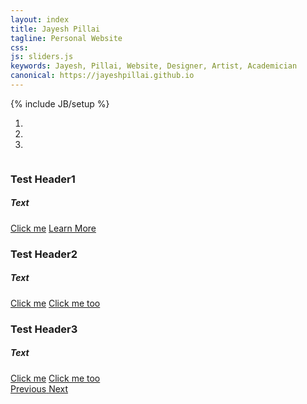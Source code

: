 ```yaml
---
layout: index
title: Jayesh Pillai
tagline: Personal Website
css: 
js: sliders.js
keywords: Jayesh, Pillai, Website, Designer, Artist, Academician
canonical: https://jayeshpillai.github.io
---
```


{% include JB/setup %}
<!-- Content Area Start -->
<div id="content">
      <!-- sliders -->
      <div id="sliders">
        <div class="full-width">
          <!-- light slider -->
          <div id="light-slider" class="carousel slide">
            <div id="carousel-area">
              <div id="carousel-slider" class="carousel slide" data-ride="carousel">
                <ol class="carousel-indicators">
                  <li data-target="#carousel-slider" data-slide-to="0" class="active"></li>
                  <li data-target="#carousel-slider" data-slide-to="1"></li>
                  <li data-target="#carousel-slider" data-slide-to="2"></li>
                </ol>
                <div class="carousel-inner" role="listbox">
                  <div class="carousel-item active">
                    <img src="{{ BASE_PATH }}/assets/images/slider/bg-1.jpg" alt="">
                    <div class="carousel-caption">
                      <h3 class="slide-title animated fadeInDown"><span class="text-primary">Test </span>Header1</h3>
                      <h5 class="slide-text animated fadeIn">Text</h5>
                      <a href="#features" class="btn btn-lg btn-default-filled animated fadeInUp">Click me</a>
                      <a href="https://github.com/heliumjk/heliumjk.github.io/" class="btn btn-lg btn-common animated fadeInUp">Learn More</a>
                    </div>
                  </div>
                  <div class="carousel-item">
                    <img src="{{ BASE_PATH }}/assets/images/slider/bg-2.jpg" alt="">
                    <div class="carousel-caption">
                      <h3 class="slide-title animated fadeInDown"><span class="text-primary">Test </span>Header2</h3>
                      <h5 class="slide-text animated fadeIn">Text</h5>
                      <a href="#features" class="btn btn-lg btn-default-filled animated fadeInUp">Click me</a>
                      <a href="https://github.com/heliumjk/heliumjk.github.io/" class="btn btn-lg btn-default-filled animated fadeInUp">Click me too</a>
                    </div>
                  </div>
                  <div class="carousel-item">
                    <img src="{{ BASE_PATH }}/assets/images/slider/bg-3.jpg" alt="">
                    <div class="carousel-caption">
                      <h3 class="slide-title animated fadeInDown"><span class="text-primary">Test </span>Header3</h3>
                      <h5 class="slide-text animated fadeIn">Text</h5>
                      <a href="#features" class="btn btn-lg btn-default-filled animated fadeInUp">Click me</a>
                      <a href="https://github.com/heliumjk/heliumjk.github.io/" class="btn btn-lg btn-common animated fadeInUp">Click me too</a>
                    </div>
                  </div>
                </div>
                <a class="carousel-control-prev" href="#carousel-slider" role="button" data-slide="prev">
                  <span class="carousel-control carousel-control-prev-icon" aria-hidden="true"></span>
                  <span class="sr-only">Previous</span>
                </a>
                <a class="carousel-control-next" href="#carousel-slider" role="button" data-slide="next">
                  <span class="carousel-control carousel-control-next-icon" aria-hidden="true"></span>
                  <span class="sr-only">Next</span>
                </a>
              </div>
            </div>
          </div>
        </div>
      </div>
      <!-- End sliders -->
<!-- Content area end -->
</div>

